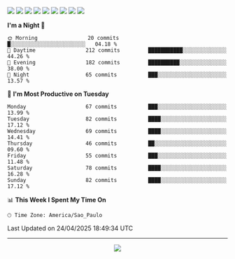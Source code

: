 <p>
  <img src="https://img.shields.io/badge/go-%2300ADD8.svg?style=for-the-badge&logo=go&logoColor=white">
  <img src="https://img.shields.io/badge/typescript-%23007ACC.svg?style=for-the-badge&logo=typescript&logoColor=white">
  <img src="https://img.shields.io/badge/node.js-6DA55F?style=for-the-badge&logo=node.js&logoColor=white">
  <img src="https://img.shields.io/badge/python-3670A0?style=for-the-badge&logo=python&logoColor=ffdd54">
  <img src="https://img.shields.io/badge/Laravel-FF2D20?style=for-the-badge&logo=laravel&logoColor=white">
  <img src="https://img.shields.io/badge/html5-%23E34F26.svg?style=for-the-badge&logo=html5&logoColor=white">
  <img src="https://img.shields.io/badge/css3-%231572B6.svg?style=for-the-badge&logo=css3&logoColor=white">
  <img src="https://img.shields.io/badge/tailwindcss-%2338B2AC.svg?style=for-the-badge&logo=tailwind-css&logoColor=white">
  <img src="https://img.shields.io/badge/AWS-%23FF9900.svg?style=for-the-badge&logo=amazon-aws&logoColor=white">
</p>

<!--START_SECTION:waka-->
**I'm a Night 🦉** 

```text
🌞 Morning                20 commits          █░░░░░░░░░░░░░░░░░░░░░░░░   04.18 % 
🌆 Daytime                212 commits         ███████████░░░░░░░░░░░░░░   44.26 % 
🌃 Evening                182 commits         ██████████░░░░░░░░░░░░░░░   38.00 % 
🌙 Night                  65 commits          ███░░░░░░░░░░░░░░░░░░░░░░   13.57 % 
```
📅 **I'm Most Productive on Tuesday** 

```text
Monday                   67 commits          ███░░░░░░░░░░░░░░░░░░░░░░   13.99 % 
Tuesday                  82 commits          ████░░░░░░░░░░░░░░░░░░░░░   17.12 % 
Wednesday                69 commits          ████░░░░░░░░░░░░░░░░░░░░░   14.41 % 
Thursday                 46 commits          ██░░░░░░░░░░░░░░░░░░░░░░░   09.60 % 
Friday                   55 commits          ███░░░░░░░░░░░░░░░░░░░░░░   11.48 % 
Saturday                 78 commits          ████░░░░░░░░░░░░░░░░░░░░░   16.28 % 
Sunday                   82 commits          ████░░░░░░░░░░░░░░░░░░░░░   17.12 % 
```


📊 **This Week I Spent My Time On** 

```text
🕑︎ Time Zone: America/Sao_Paulo
```


 Last Updated on 24/04/2025 18:49:34 UTC
<!--END_SECTION:waka-->

---
<p align="center">
  <img src="https://visitcount.itsvg.in/api?id=OrlatoDev&icon=0&color=12">
</p>

